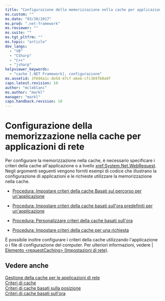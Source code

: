 ```yaml
---
title: "Configurazione della memorizzazione nella cache per applicazioni di rete | Microsoft Docs"
ms.custom: ""
ms.date: "03/30/2017"
ms.prod: ".net-framework"
ms.reviewer: ""
ms.suite: ""
ms.tgt_pltfrm: ""
ms.topic: "article"
dev_langs: 
  - "VB"
  - "CSharp"
  - "C++"
  - "jsharp"
helpviewer_keywords: 
  - "cache [.NET Framework], configurazione"
ms.assetid: 3f694a1c-de5d-47cf-a6eb-cfc369fb8a9f
caps.latest.revision: 10
author: "mcleblanc"
ms.author: "markl"
manager: "markl"
caps.handback.revision: 10
---
```

# Configurazione della memorizzazione nella cache per applicazioni di rete
Per configurare la memorizzazione nella cache, è necessario specificare i criteri della cache all'applicazione o a livello <xref:System.Net.WebRequest>.  Negli argomenti seguenti vengono forniti esempi di codice che illustrano la configurazione di applicazioni e le richieste utilizzare la memorizzazione nella cache.  
  
-   [Procedura: Impostare criteri della cache Basati sul percorso per un'applicazione](../../../docs/framework/network-programming/how-to-set-a-location-based-cache-policy-for-an-application.md)  
  
-   [Procedura: Impostare criteri della cache basati sull'ora predefiniti per un'applicazione](../../../docs/framework/network-programming/how-to-set-the-default-time-based-cache-policy-for-an-application.md)  
  
-   [Procedura: Personalizzare criteri della cache basati sull'ora](../../../docs/framework/network-programming/how-to-customize-a-time-based-cache-policy.md)  
  
-   [Procedura: Impostare criteri della cache per una richiesta](../../../docs/framework/network-programming/how-to-set-cache-policy-for-a-request.md)  
  
 È possibile inoltre configurare i criteri della cache utilizzando l'applicazione o i file di configurazione del computer.  Per ulteriori informazioni, vedere &#124; [Elemento \<requestCaching\> \(Impostazioni di rete\)](../../../docs/framework/configure-apps/file-schema/network/requestcaching-element-network-settings.md).  
  
## Vedere anche  
 [Gestione della cache per le applicazioni di rete](../../../docs/framework/network-programming/cache-management-for-network-applications.md)   
 [Criteri di cache](../../../docs/framework/network-programming/cache-policy.md)   
 [Criteri di cache basati sulla posizione](../../../docs/framework/network-programming/location-based-cache-policies.md)   
 [Criteri di cache basati sull'ora](../../../docs/framework/network-programming/time-based-cache-policies.md)